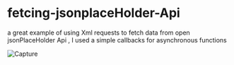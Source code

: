 # fetcing-jsonplaceHolder-Api
a great example of using Xml requests to fetch data from open jsonPlaceHolder Api , I used a simple callbacks for asynchronous functions


![Capture](https://github.com/imadbenmadi/fetcing-jsonplaceHolder-Api/assets/106430872/707cc44a-38b8-4891-8e65-73c14a859220)
